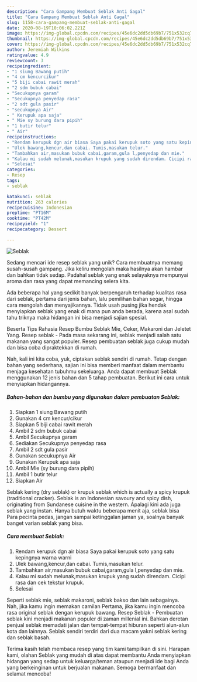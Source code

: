 ```yaml
---
description: "Cara Gampang Membuat Seblak Anti Gagal"
title: "Cara Gampang Membuat Seblak Anti Gagal"
slug: 1158-cara-gampang-membuat-seblak-anti-gagal
date: 2020-08-19T10:06:02.221Z
image: https://img-global.cpcdn.com/recipes/45e6dc2dd5db69b7/751x532cq70/seblak-foto-resep-utama.jpg
thumbnail: https://img-global.cpcdn.com/recipes/45e6dc2dd5db69b7/751x532cq70/seblak-foto-resep-utama.jpg
cover: https://img-global.cpcdn.com/recipes/45e6dc2dd5db69b7/751x532cq70/seblak-foto-resep-utama.jpg
author: Jeremiah Wilkins
ratingvalue: 4.9
reviewcount: 3
recipeingredient:
- "1 siung Bawang putih"
- "4 cm kencurcikur"
- "5 biji cabai rawit merah"
- "2 sdm bubuk cabai"
- "Secukupnya garam"
- "Secukupnya penyedap rasa"
- "2 sdt gula pasir"
- "secukupnya Air"
- " Kerupuk apa saja"
- " Mie sy burung dara pipih"
- "1 butir telur"
- " Air"
recipeinstructions:
- "Rendam kerupuk dgn air biasa Saya pakai kerupuk soto yang satu kepingnya warna warni"
- "Ulek bawang,kencur,dan cabai. Tumis,masukan telur."
- "Tambahkan air,masukan bubuk cabai,garam,gula l,penyedap dan mie."
- "Kalau mi sudah melunak,masukan krupuk yang sudah direndam. Cicipi rasa dan cek tekstur krupuk."
- "Selesai"
categories:
- Resep
tags:
- seblak

katakunci: seblak 
nutrition: 263 calories
recipecuisine: Indonesian
preptime: "PT16M"
cooktime: "PT42M"
recipeyield: "1"
recipecategory: Dessert

---
```



![Seblak](https://img-global.cpcdn.com/recipes/45e6dc2dd5db69b7/751x532cq70/seblak-foto-resep-utama.jpg)

Sedang mencari ide resep seblak yang unik? Cara membuatnya memang susah-susah gampang. Jika keliru mengolah maka hasilnya akan hambar dan bahkan tidak sedap. Padahal seblak yang enak selayaknya mempunyai aroma dan rasa yang dapat memancing selera kita.

Ada beberapa hal yang sedikit banyak berpengaruh terhadap kualitas rasa dari seblak, pertama dari jenis bahan, lalu pemilihan bahan segar, hingga cara mengolah dan menyajikannya. Tidak usah pusing jika hendak menyiapkan seblak yang enak di mana pun anda berada, karena asal sudah tahu triknya maka hidangan ini bisa menjadi sajian spesial.

Beserta Tips Rahasia Resep Bumbu Seblak Mie, Ceker, Makaroni dan Jeletet Yang. Resep seblak - Pada masa sekarang ini, seblak menjadi salah satu makanan yang sangat populer. Resep pembuatan seblak juga cukup mudah dan bisa coba dipraktekkan di rumah.


Nah, kali ini kita coba, yuk, ciptakan seblak sendiri di rumah. Tetap dengan bahan yang sederhana, sajian ini bisa memberi manfaat dalam membantu menjaga kesehatan tubuhmu sekeluarga. Anda dapat membuat Seblak menggunakan 12 jenis bahan dan 5 tahap pembuatan. Berikut ini cara untuk menyiapkan hidangannya.

<!--inarticleads1-->

##### Bahan-bahan dan bumbu yang digunakan dalam pembuatan Seblak:

1. Siapkan 1 siung Bawang putih
1. Gunakan 4 cm kencur/cikur
1. Siapkan 5 biji cabai rawit merah
1. Ambil 2 sdm bubuk cabai
1. Ambil Secukupnya garam
1. Sediakan Secukupnya penyedap rasa
1. Ambil 2 sdt gula pasir
1. Gunakan secukupnya Air
1. Gunakan  Kerupuk apa saja
1. Ambil  Mie (sy burung dara pipih)
1. Ambil 1 butir telur
1. Siapkan  Air


Seblak kering (dry seblak) or krupuk seblak which is actually a spicy krupuk (traditional cracker). Seblak is an Indonesian savoury and spicy dish, originating from Sundanese cuisine in the western. Apalagi kini ada juga seblak yang instan. Hanya butuh waktu beberapa menit aja, seblak bisa Para pecinta pedas, jangan sampai ketinggalan jaman ya, soalnya banyak banget varian seblak yang bisa. 

<!--inarticleads2-->

##### Cara membuat Seblak:

1. Rendam kerupuk dgn air biasa Saya pakai kerupuk soto yang satu kepingnya warna warni
1. Ulek bawang,kencur,dan cabai. Tumis,masukan telur.
1. Tambahkan air,masukan bubuk cabai,garam,gula l,penyedap dan mie.
1. Kalau mi sudah melunak,masukan krupuk yang sudah direndam. Cicipi rasa dan cek tekstur krupuk.
1. Selesai


Seperti seblak mie, seblak makaroni, seblak bakso dan lain sebagainya. Nah, jika kamu ingin memakan camilan Pertama, jika kamu ingin mencoba rasa original seblak dengan kerupuk bawang. Resep Seblak - Pembuatan seblak kini menjadi makanan populer di zaman millenial ini. Bahkan deretan penjual seblak memadati jalan dan tempat-tempat hiburan seperti alun-alun kota dan lainnya. Seblak sendiri terdiri dari dua macam yakni seblak kering dan seblak basah. 

Terima kasih telah membaca resep yang tim kami tampilkan di sini. Harapan kami, olahan Seblak yang mudah di atas dapat membantu Anda menyiapkan hidangan yang sedap untuk keluarga/teman ataupun menjadi ide bagi Anda yang berkeinginan untuk berjualan makanan. Semoga bermanfaat dan selamat mencoba!
